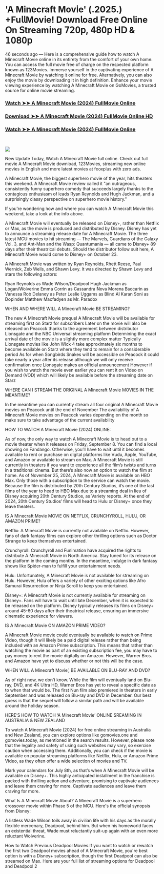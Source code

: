 #  'A Minecraft Mov𝗂e' (.2025.) +Fu𝗅𝗅Mov𝗂e! Down𝗅oad Fre𝖾 On𝗅ine 𝖮n 𝖲tream𝗂ng 𝟩𝟤𝟢𝗉, 𝟦𝟪𝟢𝗉 𝖧𝖣 & 𝟣𝟢𝟪𝟢𝗉

46 seconds ago — Here is a comprehensive guide how to watch A Minecraft Movie online in its entirety from the comfort of your own home. You can access the full movie free of charge on the respected platform known as 123Movies. Immerse yourself in the captivating experience of A Minecraft Movie by watching it online for free. Alternatively, you can also enjoy the movie by downloading it in high definition. Enhance your movie viewing experience by watching A Minecraft Movie on GoMovies, a trusted source for online movie streaming.
</br>
### [Watch ➤➤ A Minecraft Movie (2024) FullMovie Online](https://en.fooxplus.com/a-minecraft-movie)

### [Download ➤➤ A Minecraft Movie (2024) FullMovie Online HD](https://en.fooxplus.com/a-minecraft-movie)

### [Watch ➤➤ A Minecraft Movie (2024) FullMovie Online](https://en.fooxplus.com/a-minecraft-movie)
</br>
<p dir="auto"><a href="https://en.fooxplus.com/a-minecraft-movie" title="PLAY NOW" rel="nofollow"><img src="https://i.imgur.com/jhNGoEt.gif" style="max-width: 100%;"></a></p>

New Update Today, Watch A Minecraft Movie full online. Check out full movie A Minecraft Movie download, 123Movies, streaming new online movies in English and more latest movies at fooxplus with zero ads.

A Minecraft Movie, the biggest superhero movie of the year, hits theaters this weekend. A Minecraft Movie review called it "an outrageous, consistently funny superhero comedy that succeeds largely thanks to the contagious enthusiasm of leads Ryan Reynolds and Hugh Jackman, and a surprisingly classy perspective on superhero movie history."

If you're wondering how and where you can watch A Minecraft Movie this weekend, take a look at the info above.

A Minecraft Movie will eventually be released on Disney+, rather than Netflix or Max, as the movie is produced and distributed by Disney. Disney has yet to announce a streaming release date for A Minecraft Movie. The three latest MCU movies to hit streaming — The Marvels, Guardians of the Galaxy Vol. 3, and Ant-Man and the Wasp: Quantumania — all came to Disney+ 89 days after their theatrical debuts. Should the distributor follow suit here, A Minecraft Movie would come to Disney+ on October 23.

A Minecraft Movie was written by Ryan Reynolds, Rhett Reese, Paul Wernick, Zeb Wells, and Shawn Levy. It was directed by Shawn Levy and stars the following actors:

Ryan Reynolds as Wade Wilson/Deadpool
Hugh Jackman as Logan/Wolverine
Emma Corrin as Cassandra Nova
Morena Baccarin as Vanessa
Rob Delaney as Peter
Leslie Uggams as Blind Al
Karan Soni as Dopinder
Matthew Macfadyen as Mr. Paradox

WHEN AND WHERE WILL A Minecraft Movie BE STREAMING?

The new A Minecraft Movie prequel A Minecraft Movie will be available for streaming first on Starz for subscribers Later on the movie will also be released on Peacock thanks to the agreement between distributor Lionsgate and the NBC Universal streaming platform Determining the exact arrival date of the movie is a slightly more complex matter Typically Lionsgate movies like John Wick 4 take approximately six months to become available on Starz where they tend to remain for a considerable period As for when Songbirds Snakes will be accessible on Peacock it could take nearly a year after its release although we will only receive confirmation once Lionsgate makes an official announcement However if you wish to watch the movie even earlier you can rent it on Video on Demand (VOD) which will likely be available before the streaming date on Starz

WHERE CAN I STREAM THE ORIGINAL A Minecraft Movie MOVIES IN THE MEANTIME?

In the meantime you can currently stream all four original A Minecraft Movie movies on Peacock until the end of November The availability of A Minecraft Movie movies on Peacock varies depending on the month so make sure to take advantage of the current availability

HOW TO WATCH A Minecraft Movie (2024) ONLINE:

As of now, the only way to watch A Minecraft Movie is to head out to a movie theater when it releases on Friday, September 8. You can find a local showing on Fandango. Otherwise, you’ll have to wait until it becomes available to rent or purchase on digital platforms like Vudu, Apple, YouTube, and Amazon or available to stream on Max. A Minecraft Movie is still currently in theaters if you want to experience all the film’s twists and turns in a traditional cinema. But there’s also now an option to watch the film at home. As of November 25, 2024, A Minecraft Movie is available on HBO Max. Only those with a subscription to the service can watch the movie. Because the film is distributed by 20th Century Studios, it’s one of the last films of the year to head to HBO Max due to a streaming deal in lieu of Disney acquiring 20th Century Studios, as Variety reports. At the end of 2024, 20th Century Studios’ films will head to Hulu or Disney+ once they leave theaters.

IS A Minecraft Movie MOVIE ON NETFLIX, CRUNCHYROLL, HULU, OR AMAZON PRIME?

Netflix: A Minecraft Movie is currently not available on Netflix. However, fans of dark fantasy films can explore other thrilling options such as Doctor Strange to keep themselves entertained.

Crunchyroll: Crunchyroll and Funimation have acquired the rights to distribute A Minecraft Movie in North America. Stay tuned for its release on the platform in the coming months. In the meantime, indulge in dark fantasy shows like Spider-man to fulfill your entertainment needs.

Hulu: Unfortunately, A Minecraft Movie is not available for streaming on Hulu. However, Hulu offers a variety of other exciting options like Afro Samurai Resurrection or Ninja Scroll to keep you entertained.

Disney+: A Minecraft Movie is not currently available for streaming on Disney+. Fans will have to wait until late December, when it is expected to be released on the platform. Disney typically releases its films on Disney+ around 45-60 days after their theatrical release, ensuring an immersive cinematic experience for viewers.

IS A Minecraft Movie ON AMAZON PRIME VIDEO?

A Minecraft Movie movie could eventually be available to watch on Prime Video, though it will likely be a paid digital release rather than being included with an Amazon Prime subscription. This means that rather than watching the movie as part of an existing subscription fee, you may have to pay money to rent the movie digitally on Amazon. However, Warner Bros. and Amazon have yet to discuss whether or not this will be the case.

WHEN WILL A Minecraft Movie’, BE AVAILABLE ON BLU-RAY AND DVD?

As of right now, we don’t know. While the film will eventually land on Blu-ray, DVD, and 4K Ultra HD, Warner Bros has yet to reveal a specific date as to when that would be. The first Nun film also premiered in theaters in early September and was released on Blu-ray and DVD in December. Our best guess is that the sequel will follow a similar path and will be available around the holiday season.

HERE’S HOW TO WATCH ‘A Minecraft Movie’ ONLINE SREAMING IN AUSTRALIA & NEW ZEALAND

To watch A Minecraft Movie (2024) for free online streaming in Australia and New Zealand, you can explore options like gomovies.one and gomovies.today, as mentioned in the search results. However, please note that the legality and safety of using such websites may vary, so exercise caution when accessing them. Additionally, you can check if the movie is available on popular streaming platforms like Netflix, Hulu, or Amazon Prime Video, as they often offer a wide selection of movies and TV.

Mark your calendars for July 8th, as that’s when A Minecraft Movie will be available on Disney+. This highly anticipated installment in the franchise is packed with thrilling action and adventure, promising to captivate audiences and leave them craving for more. Captivate audiences and leave them craving for more.

What Is A Minecraft Movie About?
A Minecraft Movie is a superhero crossover movie within Phase 5 of the MCU. Here's the official synopsis from Disney:

A listless Wade Wilson toils away in civilian life with his days as the morally flexible mercenary, Deadpool, behind him. But when his homeworld faces an existential threat, Wade must reluctantly suit-up again with an even more reluctant Wolverine.

How to Watch Previous Deadpool Movies
If you want to watch or rewatch the first two Deadpool movies ahead of A Minecraft Movie, you're best option is with a Disney+ subscription, though the first Deadpool can also be streamed on Max. Here are your full list of streaming options for Deadpool and Deadpool 2
